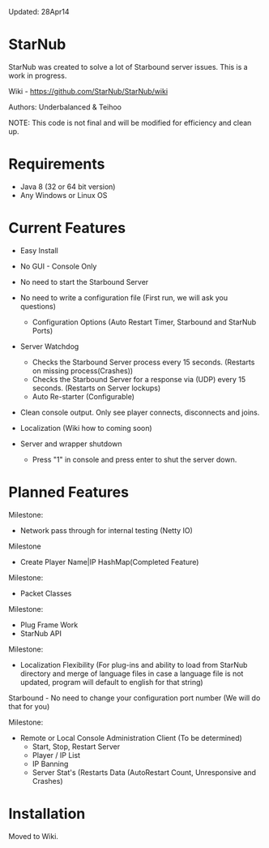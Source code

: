 Updated: 28Apr14

StarNub
=======
StarNub was created to solve a lot of Starbound server issues. This is a work in progress.

Wiki - https://github.com/StarNub/StarNub/wiki

Authors: Underbalanced & Teihoo

NOTE: This code is not final and will be modified for efficiency and clean up.

Requirements
============
- Java 8 (32 or 64 bit version)
- Any Windows or Linux OS

Current Features
========
- Easy Install
- No GUI - Console Only
- No need to start the Starbound Server
- No need to write a configuration file (First run, we will ask you questions)
	- Configuration Options (Auto Restart Timer, Starbound and StarNub Ports)
- Server Watchdog
	- Checks the Starbound Server process every 15 seconds. (Restarts on missing process(Crashes))
	- Checks the Starbound Server for a response via (UDP) every 15 seconds. (Restarts on Server lockups)
	- Auto Re-starter (Configurable)
- Clean console output. Only see player connects, disconnects and joins.
- Localization (Wiki how to coming soon)

- Server and wrapper shutdown
	- Press "1" in console and press enter to shut the server down. 
	
Planned Features
================
Milestone:
- Network pass through for internal testing (Netty IO)

Milestone
- Create Player Name|IP HashMap(Completed Feature)
	
Milestone:
- Packet Classes
	
Milestone:
- Plug Frame Work
- StarNub API

Milestone:
- Localization Flexibility (For plug-ins and ability to load from StarNub directory and merge of language files in case a language file is not updated, program will default to english for that string)

Starbound
	- No need to change your configuration port number (We will do that for you)
	
Milestone:
- Remote or Local Console Administration Client (To be determined)
	- Start, Stop, Restart Server
	- Player / IP List 
	- IP Banning
	- Server Stat's (Restarts Data (AutoRestart Count, Unresponsive and Crashes)
	
Installation
============
Moved to Wiki.
